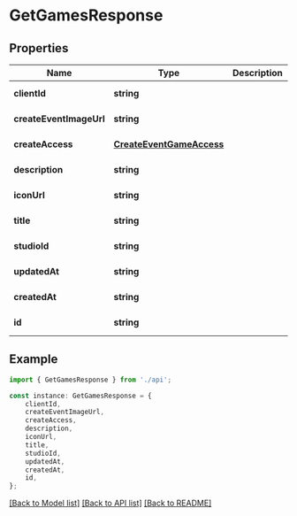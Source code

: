 # GetGamesResponse


## Properties

Name | Type | Description | Notes
------------ | ------------- | ------------- | -------------
**clientId** | **string** |  | [default to undefined]
**createEventImageUrl** | **string** |  | [default to undefined]
**createAccess** | [**CreateEventGameAccess**](CreateEventGameAccess.md) |  | [default to undefined]
**description** | **string** |  | [default to undefined]
**iconUrl** | **string** |  | [default to undefined]
**title** | **string** |  | [default to undefined]
**studioId** | **string** |  | [default to undefined]
**updatedAt** | **string** |  | [default to undefined]
**createdAt** | **string** |  | [default to undefined]
**id** | **string** |  | [default to undefined]

## Example

```typescript
import { GetGamesResponse } from './api';

const instance: GetGamesResponse = {
    clientId,
    createEventImageUrl,
    createAccess,
    description,
    iconUrl,
    title,
    studioId,
    updatedAt,
    createdAt,
    id,
};
```

[[Back to Model list]](../README.md#documentation-for-models) [[Back to API list]](../README.md#documentation-for-api-endpoints) [[Back to README]](../README.md)
